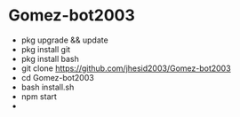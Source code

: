 # Gomez-bot2003
- pkg upgrade && update
- pkg install git
- pkg install bash
- git clone https://github.com/jhesid2003/Gomez-bot2003
- cd Gomez-bot2003
- bash install.sh
- npm start
- 
